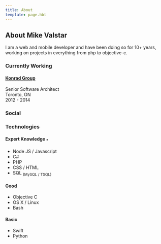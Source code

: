 ```yaml
---
title: About
template: page.hbt
---
```

## About Mike Valstar
I am a web and mobile developer and have been doing so for 10+ years, working on projects in everything from php to objective-c. 

### Currently Working
#### [Konrad Group](http://www.konradgroup.com/)
Senior Software Architect  
Toronto, ON  
2012 - 2014

### Social


### Technologies
<div class="row">
    <div class="col-xs-12 col-sm-4">
        <h4>Expert Knowledge <sub>*</sub></h4>
        <ul>
            <li>Node JS / Javascript</li>
            <li>C#</li>
            <li>PHP</li>
            <li>CSS / HTML</li>
            <li>SQL <sub>(MySQL / TSQL)</sub></li>
        </ul>
    </div>
    <div class="col-xs-12 col-sm-4">
        <h4>Good</h4>
        <ul>
            <li>Objective C</li>
            <li>OS X / Linux</li>
            <li>Bash</li>
        </ul>
    </div>
    <div class="col-xs-12 col-sm-4">
        <h4>Basic</h4>
        <ul>
            <li>Swift</li>
            <li>Python</li>
        </ul>
    </div>
</div>
